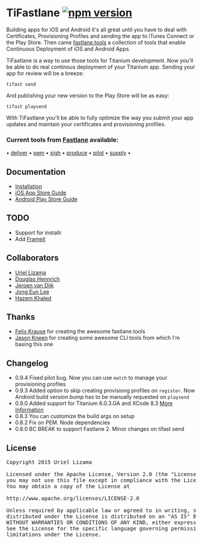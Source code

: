 # TiFastlane [![npm version](https://badge.fury.io/js/tifastlane.svg)](http://badge.fury.io/js/tifastlane)

Building apps for iOS and Android it's all great until you have to deal with Certificates, Provisioning Profiles and sending the app to iTunes Connect or the Play Store. Then came [fastlane.tools](https://fastlane.tools/) a collection of tools that enable Continuous Deployment of iOS and Android Apps.

TiFastlane is a way to use those tools for Titanium development. Now you'll be able to do real continous deployment of your Titanium app. Sending your app for review will be a breeze:

	tifast send

And publishing your new version to the Play Store will be as easy:

	tifast playsend

With TiFastlane you'll be able to fully optimize the way you submit your app updates and maintain your certificates and provisioning profiles.

### Current tools from [Fastlane](https://github.com/fastlane/fastlane) available:
<p align="center">

  &bull; <a href="https://github.com/fastlane/fastlane/tree/master/deliver">deliver</a> &bull;
  <a href="https://github.com/fastlane/fastlane/tree/master/pem">pem</a> &bull;
  <a href="https://github.com/fastlane/fastlane/tree/master/sigh">sigh</a> &bull;
  <a href="https://github.com/fastlane/fastlane/tree/master/produce">produce</a> &bull;
  <a href="https://github.com/fastlane/fastlane/tree/master/pilot">pilot</a> &bull;
  <a href="https://github.com/fastlane/fastlane/tree/master/supply">supply</a> &bull;
</p>

## Documentation

* [Installation](./docs/INSTALL.md)
* [iOS App Store Guide](./docs/IOS.md)
* [Android Play Store Guide](./docs/ANDROID.md)


## TODO

* Support for installr
* Add [Frameit](https://github.com/fastlane/fastlane/tree/master/frameit)


##  Collaborators

* [Uriel Lizama](https://github.com/ulizama)
* [Douglas Hennrich](https://github.com/DouglasHennrich)
* [Jeroen van Dijk](https://github.com/jvandijk)
* [Jong Eun Lee](https://github.com/yomybaby)
* [Hazem Khaled](https://github.com/HazemKhaled)


##  Thanks

* [Felix Krause](https://github.com/KrauseFx) for creating the awesome fastlane.tools
* [Jason Kneen](https://github.com/jasonkneen) for creating some awesome CLI tools from which I'm basing this one

## Changelog
* 0.9.4 Fixed pilot bug. Now you can use `match` to manage your provisioning profiles
* 0.9.3 Added option to skip creating provisiong profiles on `register`. Now Android build version bump has to be manually requested on `playsend`
* 0.9.0 Added support for Titanium 6.0.3.GA and XCode 8.3 [More Information](https://github.com/ulizama/TiFastlane/blob/master/docs/IOS.md#xcode-83-and-titanium-603)
* 0.8.3 You can customize the build args on setup
* 0.8.2 Fix on PEM. Node dependencies
* 0.8.0 BC BREAK to support Fastlane 2. Minor changes on tifast send


## License

<pre>
Copyright 2015 Uriel Lizama

Licensed under the Apache License, Version 2.0 (the "License");
you may not use this file except in compliance with the License.
You may obtain a copy of the License at

http://www.apache.org/licenses/LICENSE-2.0

Unless required by applicable law or agreed to in writing, software
distributed under the License is distributed on an "AS IS" BASIS,
WITHOUT WARRANTIES OR CONDITIONS OF ANY KIND, either express or implied.
See the License for the specific language governing permissions and
limitations under the License.
</pre>
